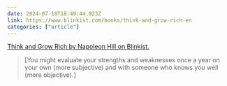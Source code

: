 ```yaml
---
date: 2024-07-18T18:49:44.823Z
link: https://www.blinkist.com/books/think-and-grow-rich-en
categories: ["article"]
---
```

[Think and Grow Rich by Napoleon Hill on Blinkist.](https://www.blinkist.com/books/think-and-grow-rich-en)

> [You might evaluate your strengths and weaknesses once a year on your own (more subjective) and with someone who knows you well (more objective).]
